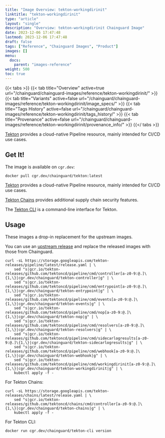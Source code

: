 ```yaml
---
title: "Image Overview: tekton-workingdirinit"
linktitle: "tekton-workingdirinit"
type: "article"
layout: "single"
description: "Overview: tekton-workingdirinit Chainguard Image"
date: 2023-12-06 17:47:48
lastmod: 2023-12-06 17:47:48
draft: false
tags: ["Reference", "Chainguard Images", "Product"]
images: []
menu: 
  docs: 
    parent: "images-reference"
weight: 500
toc: true
---
```


{{< tabs >}}
{{< tab title="Overview" active=true url="/chainguard/chainguard-images/reference/tekton-workingdirinit/" >}}
{{< tab title="Variants" active=false url="/chainguard/chainguard-images/reference/tekton-workingdirinit/image_specs/" >}}
{{< tab title="Tags History" active=false url="/chainguard/chainguard-images/reference/tekton-workingdirinit/tags_history/" >}}
{{< tab title="Provenance" active=false url="/chainguard/chainguard-images/reference/tekton-workingdirinit/provenance_info/" >}}
{{</ tabs >}}



<!--overview:start-->
[Tekton](https://tekton.dev) provides a cloud-native Pipeline resource, mainly intended for CI/CD use cases.
<!--overview:end-->

<!--getting:start-->
## Get It!
The image is available on `cgr.dev`:

```
docker pull cgr.dev/chainguard/tekton:latest
```
<!--getting:end-->

<!--body:start-->
[Tekton](https://tekton.dev) provides a cloud-native Pipeline resource, mainly intended for CI/CD use cases.

[Tekton Chains](https://tekton.dev/docs/chains/) provides additional supply chain security features.

The [Tekton CLI](https://tekton.dev/docs/cli/) is a command-line interface for Tekton.

## Usage

These images a drop-in replacement for the upstream images.

You can use an [upstream release](https://github.com/tektoncd/pipeline/releases) and replace the released images with those from Chainguard.

```shell
curl -sL https://storage.googleapis.com/tekton-releases/pipeline/latest/release.yaml | \
    sed "s|gcr.io/tekton-releases/github.com/tektoncd/pipeline/cmd/controller[a-z0-9:@.]\{1,\}|cgr.dev/chainguard/tekton-controller|g" | \
    sed "s|gcr.io/tekton-releases/github.com/tektoncd/pipeline/cmd/entrypoint[a-z0-9:@.]\{1,\}|cgr.dev/chainguard/tekton-entrypoint|g" | \
    sed "s|gcr.io/tekton-releases/github.com/tektoncd/pipeline/cmd/events[a-z0-9:@.]\{1,\}|cgr.dev/chainguard/tekton-events|g" | \
    sed "s|gcr.io/tekton-releases/github.com/tektoncd/pipeline/cmd/nop[a-z0-9:@.]\{1,\}|cgr.dev/chainguard/tekton-nop|g" | \
    sed "s|gcr.io/tekton-releases/github.com/tektoncd/pipeline/cmd/resolvers[a-z0-9:@.]\{1,\}|cgr.dev/chainguard/tekton-resolvers|g" | \
    sed "s|gcr.io/tekton-releases/github.com/tektoncd/pipeline/cmd/sidecarlogresults[a-z0-9:@.]\{1,\}|cgr.dev/chainguard/tekton-sidecarlogresults|g" | \
    sed "s|gcr.io/tekton-releases/github.com/tektoncd/pipeline/cmd/webhook[a-z0-9:@.]\{1,\}|cgr.dev/chainguard/tekton-webhook|g" | \
    sed "s|gcr.io/tekton-releases/github.com/tektoncd/pipeline/cmd/workingdirinit[a-z0-9:@.]\{1,\}|cgr.dev/chainguard/tekton-workingdirinit|g" | \
    kubectl apply -f -
```

For Tekton Chains:

```shell
curl -sL https://storage.googleapis.com/tekton-releases/chains/latest/release.yaml | \
    sed "s|gcr.io/tekton-releases/github.com/tektoncd/chains/cmd/controller[a-z0-9:@.]\{1,\}|cgr.dev/chainguard/tekton-chains|g" | \
    kubectl apply -f -
```

For Tekton CLI:

```
docker run cgr.dev/chainguard/tekton-cli version
```
<!--body:end-->


